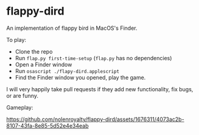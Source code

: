 # flappy-dird
An implementation of flappy bird in MacOS's Finder.

To play:
* Clone the repo
* Run `flap.py first-time-setup` (`flap.py` has no dependencies)
* Open a Finder window
* Run `osascript ./flapy-dird.applescript`
* Find the Finder window you opened, play the game.

I will very happily take pull requests if they add new functionality, fix bugs, or are funny.

Gameplay:

https://github.com/nolenroyalty/flappy-dird/assets/1676311/4073ac2b-8107-43fa-8e85-5d52e4e34eab

